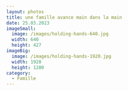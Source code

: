 ```yaml
---
layout: photos
title: une famille avance main dans la main
date: 25.03.2023
imageSmall:
  image: /images/holding-hands-640.jpg
  width: 640
  height: 427
imageBig:
  image: /images/holding-hands-1920.jpg
  width: 1920
  height: 1280
category:
  - Famille
---
```

